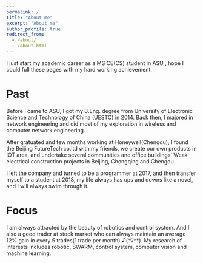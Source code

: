 ```yaml
---
permalink: /
title: "About me"
excerpt: "About me"
author_profile: true
redirect_from: 
  - /about/
  - /about.html
---
```


I just start my academic career as a MS CE(CS) student in ASU , hope I could full these pages with my hard working achievement.

Past
======
Before I came to ASU, I got my B.Eng. degree from University of Electronic Science and Technology of China (UESTC) in 2014. Back then, I majored in network engineering and did most of my exploration in wireless and computer network engineering. 

After gratuated and few months working at Honeywell(Chengdu), I found the Beijing FutureTech co.ltd with my friends, we create our own products in IOT area, and undertake several communities and office buildings' Weak electrical construction projects in Beijing, Chongqing and Chengdu.

I left the company and turned to be a programmer at 2017, and then transfer myself to a student at 2018, my life always has ups and downs like a novel, and I will always swim through it.

Focus
======
I am always attracted by the beauty of robotics and control system. And I also a good trader at stock market who can always maintain an average 12% gain in every 5 trades(1 trade per month) ♪(^∇^*). My research of interests includes robotic, SWARM, control system, computer vision and machine learning.

